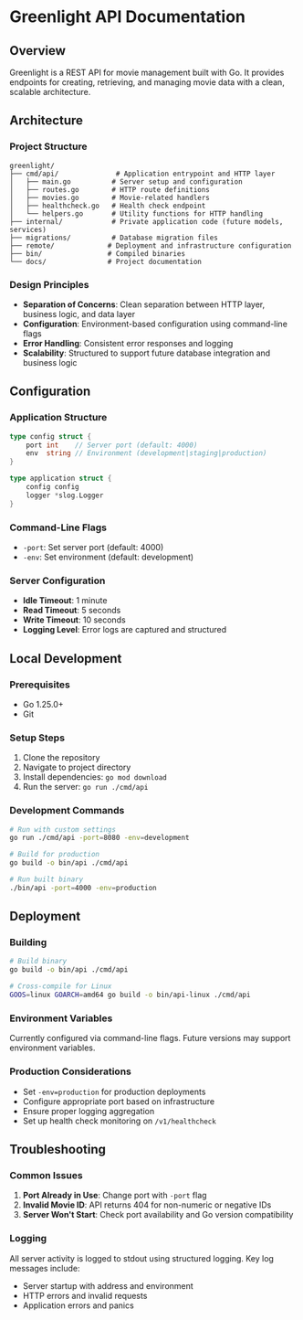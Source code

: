 # Greenlight API Documentation

## Overview
Greenlight is a REST API for movie management built with Go. It provides endpoints for creating, retrieving, and managing movie data with a clean, scalable architecture.

## Architecture

### Project Structure
```
greenlight/
├── cmd/api/              # Application entrypoint and HTTP layer
│   ├── main.go          # Server setup and configuration
│   ├── routes.go        # HTTP route definitions
│   ├── movies.go        # Movie-related handlers
│   ├── healthcheck.go   # Health check endpoint
│   └── helpers.go       # Utility functions for HTTP handling
├── internal/            # Private application code (future models, services)
├── migrations/          # Database migration files
├── remote/             # Deployment and infrastructure configuration
├── bin/                # Compiled binaries
└── docs/               # Project documentation
```

### Design Principles
- **Separation of Concerns**: Clean separation between HTTP layer, business logic, and data layer
- **Configuration**: Environment-based configuration using command-line flags
- **Error Handling**: Consistent error responses and logging
- **Scalability**: Structured to support future database integration and business logic

## Configuration

### Application Structure
```go
type config struct {
    port int    // Server port (default: 4000)
    env  string // Environment (development|staging|production)
}

type application struct {
    config config
    logger *slog.Logger
}
```

### Command-Line Flags
- `-port`: Set server port (default: 4000)
- `-env`: Set environment (default: development)

### Server Configuration
- **Idle Timeout**: 1 minute
- **Read Timeout**: 5 seconds
- **Write Timeout**: 10 seconds
- **Logging Level**: Error logs are captured and structured

## Local Development

### Prerequisites
- Go 1.25.0+
- Git

### Setup Steps
1. Clone the repository
2. Navigate to project directory
3. Install dependencies: `go mod download`
4. Run the server: `go run ./cmd/api`

### Development Commands
```bash
# Run with custom settings
go run ./cmd/api -port=8080 -env=development

# Build for production
go build -o bin/api ./cmd/api

# Run built binary
./bin/api -port=4000 -env=production
```

## Deployment

### Building
```bash
# Build binary
go build -o bin/api ./cmd/api

# Cross-compile for Linux
GOOS=linux GOARCH=amd64 go build -o bin/api-linux ./cmd/api
```

### Environment Variables
Currently configured via command-line flags. Future versions may support environment variables.

### Production Considerations
- Set `-env=production` for production deployments
- Configure appropriate port based on infrastructure
- Ensure proper logging aggregation
- Set up health check monitoring on `/v1/healthcheck`

## Troubleshooting

### Common Issues
1. **Port Already in Use**: Change port with `-port` flag
2. **Invalid Movie ID**: API returns 404 for non-numeric or negative IDs
3. **Server Won't Start**: Check port availability and Go version compatibility

### Logging
All server activity is logged to stdout using structured logging. Key log messages include:
- Server startup with address and environment
- HTTP errors and invalid requests
- Application errors and panics
